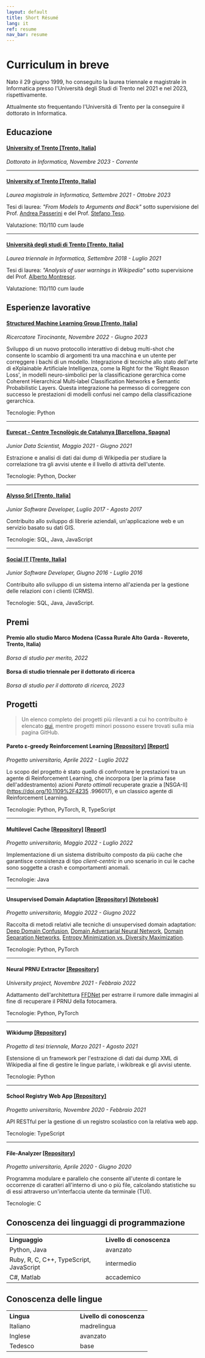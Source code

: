 ```yaml
---
layout: default
title: Short Résumé
lang: it
ref: resume
nav_bar: resume
---
```

# Curriculum in breve

Nato il 29 giugno 1999, ho conseguito la laurea triennale e magistrale in Informatica presso l'Università degli Studi di Trento nel 2021 e nel 2023, rispettivamente.

Attualmente sto frequentando l'Università di Trento per la conseguire il dottorato in Informatica.

## Educazione

#### [University of Trento [Trento, Italia]](https://www.unitn.it/en)

_Dottorato in Informatica, Novembre 2023 - Corrente_

<hr>

#### [University of Trento [Trento, Italia]](https://www.unitn.it/en)

_Laurea magistrale in Informatica, Settembre 2021 - Ottobre 2023_

Tesi di laurea: _"From Models to Arguments and Back"_ sotto supervisione del Prof. [Andrea Passerini](https://disi.unitn.it/~passerini/) e del Prof. [Stefano Teso](https://disi.unitn.it/~teso/).

Valutazione: 110/110 cum laude

<hr>

#### [Università degli studi di Trento [Trento, Italia]](https://www.unitn.it/)

_Laurea triennale in Informatica, Settembre 2018 - Luglio 2021_

Tesi di laurea: _"Analysis of user warnings in Wikipedia"_ sotto supervisione del Prof. [Alberto Montresor](http://cricca.disi.unitn.it/montresor/).

Valutazione: 110/110 cum laude

## Esperienze lavorative

#### [Structured Machine Learning Group [Trento, Italia]](https://sml.disi.unitn.it/)

_Ricercatore Tirocinante, Novembre 2022 - Giugno 2023_

Sviluppo di un nuovo protocollo interattivo di debug multi-shot che consente lo scambio di argomenti tra una macchina e un utente per correggere i bachi di un modello. Integrazione di tecniche allo stato dell'arte di eXplainable Artificiale Intelligenza, come la Right for the 'Right Reason Loss', in modelli neuro-simbolici per la classificazione gerarchica come Coherent Hierarchical Multi‑label Classification Networks e Semantic Probabilistic Layers. Questa integrazione ha permesso di correggere con successo le prestazioni di modelli confusi nel campo della classificazione gerarchica.

Tecnologie: Python

<hr>

#### [Eurecat ‑ Centre Tecnològic de Catalunya [Barcellona, Spagna]](https://eurecat.org/)

_Junior Data Scientist, Maggio 2021 - Giugno 2021_

Estrazione e analisi di dati dai dump di Wikipedia per studiare la correlazione tra gli avvisi utente e il livello di attività dell'utente.

Tecnologie: Python, Docker

<hr>

#### [Alysso Srl [Trento, Italia]](https://www.alysso.it/)

_Junior Software Developer, Luglio 2017 - Agosto 2017_

Contribuito allo sviluppo di librerie aziendali, un'applicazione web e un servizio basato su dati GIS.

Tecnologie: SQL, Java, JavaScript

<hr>

#### [Social IT [Trento, Italia]](https://www.socialit.it/)

_Junior Software Developer, Giugno 2016 - Luglio 2016_

Contribuito allo sviluppo di un sistema interno all'azienda per la gestione delle relazioni con i clienti (CRMS).

Tecnologie: SQL, Java, JavaScript.

## Premi

#### Premio allo studio Marco Modena (Cassa Rurale Alto Garda ‑ Rovereto, Trento, Italia)

_Borsa di studio per merito, 2022_

#### Borsa di studio triennale per il dottorato di ricerca

_Borsa di studio per il dottorato di ricerca, 2023_

## Progetti

> Un elenco completo dei progetti più rilevanti a cui ho contribuito è elencato [qui](/projects), mentre progetti minori possono essere trovati sulla mia pagina GitHub.

#### Pareto &epsilon;-greedy Reinforcement Learning [[Repository]](https://github.com/samuelebortolotti/pareto-epsilon-greedy-RL) [[Report]](https://github.com/samuelebortolotti/pareto-epsilon-greedy-RL/blob/master/report/main.pdf)

_Progetto universitario, Aprile 2022 - Luglio 2022_

Lo scopo del progetto è stato quello di confrontare le prestazioni tra un agente di Reinforcement Learning, che incorpora (per la prima fase dell'addestramento) azioni _Pareto ottimali_ recuperate grazie a [NSGA-II](https://doi.org/10.1109%2F4235 .996017), e un classico agente di Reinforcement Learning.

Tecnologie: Python, PyTorch, R, TypeScript

<hr>

#### Multilevel Cache [[Repository]](https://github.com/samuelebortolotti/multilevel-cache) [[Report]](https://github.com/samuelebortolotti/multilevel-cache/blob/master/doc/Report.pdf)

_Progetto universitario, Maggio 2022 - Luglio 2022_

Implementazione di un sistema distribuito composto da più cache che garantisce consistenza di tipo _client-centric_ in uno scenario in cui le cache sono soggette a crash e comportamenti anomali.

Tecnologie: Java

<hr>

#### Unsupervised Domain Adaptation [[Repository]](https://github.com/samuelebortolotti/uda) [[Notebook]](https://github.com/samuelebortolotti/uda/blob/master/uda/notebook/notebook.ipynb)

_Progetto universitario, Maggio 2022 - Giugno 2022_

Raccolta di metodi relativi alle tecniche di unsupervised domain adaptation: [Deep Domain Confusion](https://doi.org/10.48550/arXiv.1412.3474), [Domain Adversarial Neural Network](https://doi.org/10.48550/arXiv.1505.07818), [Domain Separation Networks](https://doi.org/10.48550/arXiv.1608.06019), [Entropy Minimization vs. Diversity Maximization](https://doi.org/10.48550/arXiv.2002.01690).

Tecnologie: Python, PyTorch

<hr>

#### Neural PRNU Extractor [[Repository]](https://github.com/samuelebortolotti/neural-prnu-extractor)

_University project, Novembre 2021 - Febbraio 2022_

Adattamento dell'architettura [FFDNet](https://doi.org/10.48550/arXiv.1710.04026) per estrarre il rumore dalle immagini al fine di recuperare il PRNU della fotocamera.

Tecnologie: Python, PyTorch

<hr>

#### Wikidump [[Repository]](https://github.com/samuelebortolotti/wikidump-lang-breaks-warns)

_Progetto di tesi triennale, Marzo 2021 - Agosto 2021_

Estensione di un framework per l'estrazione di dati dai dump XML di Wikipedia al fine di gestire le lingue parlate, i wikibreak e gli avvisi utente.

Tecnologie: Python

<hr>

#### School Registry Web App [[Repository]](https://github.com/samuelebortolotti/school-registry-web-app)

_Progetto universitario, Novembre 2020 - Febbraio 2021_

API RESTful per la gestione di un registro scolastico con la relativa web app.

Tecnologie: TypeScript

<hr>

#### File-Analyzer [[Repository]](https://github.com/samuelebortolotti/file-analyzer)

_Progetto universitario, Aprile 2020 - Giugno 2020_

Programma modulare e parallelo che consente all'utente di contare le occorrenze di caratteri all'interno di uno o più file, calcolando statistiche su di essi attraverso un'interfaccia utente da terminale (TUI).

Tecnologie: C

## Conoscenza dei linguaggi di programmazione

<table>
  <colgroup>
    <col style="width: 50%;">
    <col style="width: 50%;">
  </colgroup>
  <tr>
    <th style="text-align: left;">Linguaggio</th>
    <th style="text-align: left;">Livello di conoscenza</th>
  </tr>
  <tr>
    <td>Python, Java</td>
    <td>avanzato</td>
  </tr>
  <tr>
    <td>Ruby, R, C, C++, TypeScript, JavaScript</td>
    <td>intermedio</td>
  </tr>
  <tr>
    <td>C#, Matlab</td>
    <td>accademico</td>
  </tr>
</table>

## Conoscenza delle lingue

<table>
  <colgroup>
    <col style="width: 50%;">
    <col style="width: 50%;">
  </colgroup>
  <tr>
    <th style="text-align: left;">Lingua</th>
    <th style="text-align: left;">Livello di conoscenza</th>
  </tr>
  <tr>
    <td>Italiano</td>
    <td>madrelingua</td>
  </tr>
  <tr>
    <td>Inglese</td>
    <td>avanzato</td>
  </tr>
  <tr>
    <td>Tedesco</td>
    <td>base</td>
  </tr>
</table>